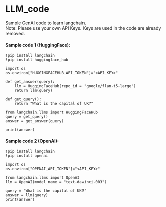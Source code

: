 # LLM_code
Sample GenAI code to learn langchain.  
Note: Please use your own API Keys. Keys are used in the code are already removed.

#### Sample code 1 (HuggingFace):
```
!pip install langchain
!pip install huggingface_hub

import os
os.environ["HUGGINGFACEHUB_API_TOKEN"]="<API_KEY>"

def get_answer(query):
    llm = HuggingFaceHub(repo_id = "google/flan-t5-large")
    return llm(query)

def get_query():
    return "What is the capital of UK?"

from langchain.llms import HuggingFaceHub
query = get_query()
answer = get_answer(query)

print(answer)
```

#### Sample code 2 (OpenAI):
```
!pip install langchain
!pip install openai

import os
os.environ["OPENAI_API_TOKEN"]="<API_KEY>"

from langchain.llms import OpenAI
llm = OpenAI(model_name = "text-davinci-003")

query = "What is the capital of UK?"
answer = llm(query)
print(answer)
```
